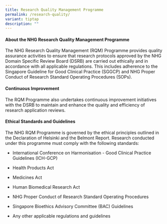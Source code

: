 ```yaml
---
title: Research Quality Management Programme
permalink: /research-quality/
variant: tiptap
description: ""
---
```

<h4><strong>About the NHG Research Quality Management Programme </strong></h4>
<p>The NHG Research Quality Management (RQM) Programme provides quality assurance
activities to ensure that research protocols approved by the NHG Domain
Specific Review Board (DSRB) are carried out ethically and in accordance
with all applicable regulations. This includes adherence to the Singapore
Guideline for Good Clinical Practice (SGGCP) and NHG Proper Conduct of
Research Standard Operating Procedures (SOPs).</p>
<p></p>
<h4><strong>Continuous Improvement</strong></h4>
<p>The RQM Programme also undertakes continuous improvement initiatives with
the DSRB to maintain and enhance the quality and efficiency of research
application reviews.</p>
<p></p>
<h4><strong>Ethical Standards and Guidelines</strong></h4>
<p>The NHG RQM Programme is governed by the ethical principles outlined in
the Declaration of Helsinki and the Belmont Report. Research conducted
under this programme must comply with the following standards:</p>
<ul data-tight="true" class="tight">
<li>
<p>International Conference on Harmonisation - Good Clinical Practice Guidelines
(ICH-GCP)</p>
</li>
<li>
<p>Health Products Act</p>
</li>
<li>
<p>Medicines Act</p>
</li>
<li>
<p>Human Biomedical Research Act</p>
</li>
<li>
<p>NHG Proper Conduct of Research Standard Operating Procedures</p>
</li>
<li>
<p>Singapore Bioethics Advisory Committee (BAC) Guidelines</p>
</li>
<li>
<p>Any other applicable regulations and guidelines</p>
</li>
</ul>
<p></p>